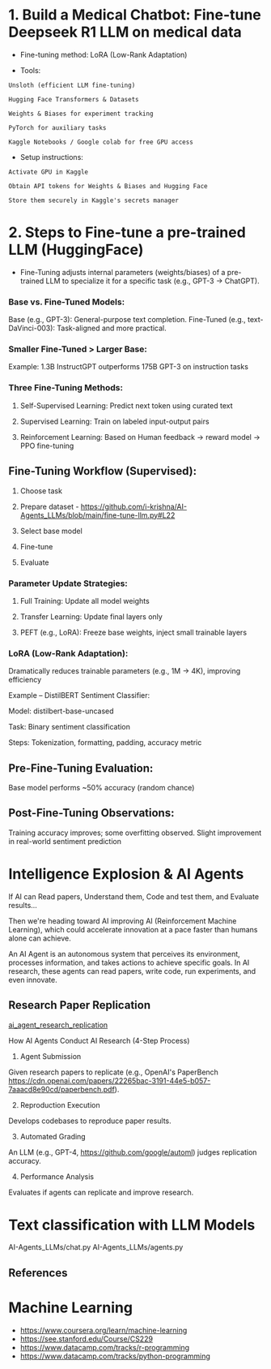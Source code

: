 # 1.  Build a Medical Chatbot: Fine-tune Deepseek R1 LLM on medical data 

- Fine-tuning method: LoRA (Low-Rank Adaptation) 

- Tools:

```
Unsloth (efficient LLM fine-tuning)

Hugging Face Transformers & Datasets

Weights & Biases for experiment tracking

PyTorch for auxiliary tasks

Kaggle Notebooks / Google colab for free GPU access
```
- Setup instructions:
```
Activate GPU in Kaggle

Obtain API tokens for Weights & Biases and Hugging Face

Store them securely in Kaggle's secrets manager
```
# 2. Steps to Fine-tune a pre-trained LLM (HuggingFace)

- Fine-Tuning adjusts internal parameters (weights/biases) of a pre-trained LLM to specialize it for a specific task (e.g., GPT-3 → ChatGPT).

### Base vs. Fine-Tuned Models:

Base (e.g., GPT-3): General-purpose text completion. 
Fine-Tuned (e.g., text-DaVinci-003): Task-aligned and more practical. 

### Smaller Fine-Tuned > Larger Base:
Example: 1.3B InstructGPT outperforms 175B GPT-3 on instruction tasks

### Three Fine-Tuning Methods:

1. Self-Supervised Learning: Predict next token using curated text

2. Supervised Learning: Train on labeled input-output pairs

3. Reinforcement Learning: Based on Human feedback → reward model → PPO fine-tuning

## Fine-Tuning Workflow (Supervised):

1. Choose task

2. Prepare dataset - https://github.com/i-krishna/AI-Agents_LLMs/blob/main/fine-tune-llm.py#L22 

3. Select base model

4. Fine-tune

5. Evaluate

### Parameter Update Strategies:

1. Full Training: Update all model weights

2. Transfer Learning: Update final layers only

3. PEFT (e.g., LoRA): Freeze base weights, inject small trainable layers

### LoRA (Low-Rank Adaptation):
Dramatically reduces trainable parameters (e.g., 1M → 4K), improving efficiency

Example – DistilBERT Sentiment Classifier:

Model: distilbert-base-uncased

Task: Binary sentiment classification

Steps: Tokenization, formatting, padding, accuracy metric

## Pre-Fine-Tuning Evaluation:
Base model performs ~50% accuracy (random chance)

## Post-Fine-Tuning Observations:
Training accuracy improves; some overfitting observed. 
Slight improvement in real-world sentiment prediction


#  Intelligence Explosion & AI Agents 

If AI can Read papers, Understand them, Code and test them, and Evaluate results…

Then we're heading toward AI improving AI (Reinforcement Machine Learning), which could accelerate innovation at a pace faster than humans alone can achieve.

An AI Agent is an autonomous system that perceives its environment, processes information, and takes actions to achieve specific goals. In AI research, these agents can read papers, write code, run experiments, and even innovate.

## Research Paper Replication

[ai_agent_research_replication](/ai_agent_researchpaper_replication.py)

How AI Agents Conduct AI Research (4-Step Process)

1. Agent Submission

Given research papers to replicate (e.g., OpenAI's PaperBench https://cdn.openai.com/papers/22265bac-3191-44e5-b057-7aaacd8e90cd/paperbench.pdf).

2. Reproduction Execution

Develops codebases to reproduce paper results.

3. Automated Grading

An LLM (e.g., GPT-4, https://github.com/google/automl) judges replication accuracy.

4. Performance Analysis

Evaluates if agents can replicate and improve research. 

# Text classification with LLM Models

AI-Agents_LLMs/chat.py 
AI-Agents_LLMs/agents.py


## References 

# Machine Learning
- https://www.coursera.org/learn/machine-learning
- https://see.stanford.edu/Course/CS229
- https://www.datacamp.com/tracks/r-programming
- https://www.datacamp.com/tracks/python-programming
